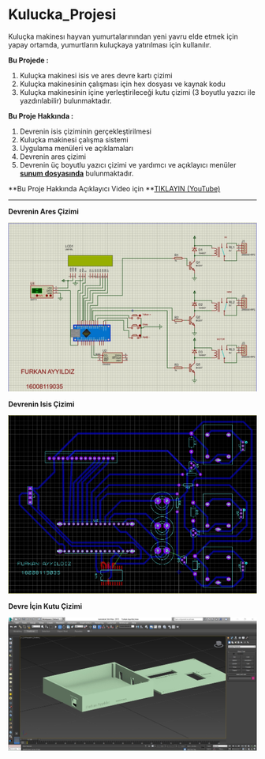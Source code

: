 # Kulucka_Projesi

Kuluçka makinesı hayvan yumurtalarınından yeni yavru elde etmek için yapay ortamda, yumurtların kuluçkaya yatırılması için kullanılır. 

**Bu Projede :**
  1. Kuluçka makinesi isis ve ares devre kartı çizimi
  2. Kuluçka makinesinin çalışması için hex dosyası ve kaynak kodu
  3. Kuluçka makinesinin içine yerleştirileceği kutu çizimi (3 boyutlu yazıcı ile yazdırılabilir) bulunmaktadır.
  
  
**Bu Proje Hakkında :**
  1. Devrenin isis çiziminin gerçekleştirilmesi 
  2. Kuluçka makinesi çalışma sistemi
  3. Uygulama menüleri ve açıklamaları
  4. Devrenin ares çizimi 
  5. Devrenin üç boyutlu yazıcı çizimi ve yardımcı ve açıklayıcı menüler **[sunum dosyasında](https://github.com/furkanayyildiz55/Kulucka_Projesi/blob/main/Kulucka_Projesi_Sunum.pdf)** bulunmaktadır. 
 
 
 **Bu Proje Hakkında Açıklayıcı Video için **[TIKLAYIN (YouTube)](https://www.youtube.com/watch?v=RRNeDRFx6cs)
 
 ---
 
  
**Devrenin Ares Çizimi**

<img src="https://github.com/furkanayyildiz55/Kulucka_Projesi/blob/main/kulucka_ares.jpg" width="700">

**Devrenin Isis Çizimi**

<img src="https://github.com/furkanayyildiz55/Kulucka_Projesi/blob/main/kulucka_isis.jpg" width="700">

**Devre İçin Kutu Çizimi**

<img src="https://github.com/furkanayyildiz55/Kulucka_Projesi/blob/main/kulucka_kutu_cizimi.jpg" width="700">

